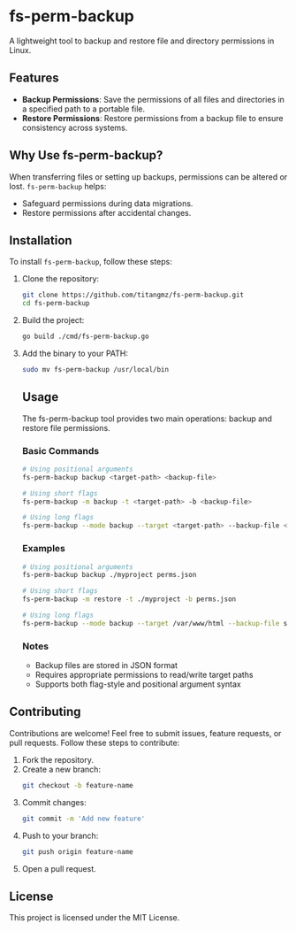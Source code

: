 # fs-perm-backup

A lightweight tool to backup and restore file and directory permissions in Linux.

## Features
- **Backup Permissions**: Save the permissions of all files and directories in a specified path to a portable file.
- **Restore Permissions**: Restore permissions from a backup file to ensure consistency across systems.

## Why Use fs-perm-backup?
When transferring files or setting up backups, permissions can be altered or lost. `fs-perm-backup` helps:
- Safeguard permissions during data migrations.
- Restore permissions after accidental changes.

## Installation
To install `fs-perm-backup`, follow these steps:

1. Clone the repository:
    ```bash
    git clone https://github.com/titangmz/fs-perm-backup.git
    cd fs-perm-backup
    ```

                
2. Build the project:

    ```bash
    go build ./cmd/fs-perm-backup.go
    ```

3. Add the binary to your PATH:
    ```bash
    sudo mv fs-perm-backup /usr/local/bin
    ```
    ## Usage

    The fs-perm-backup tool provides two main operations: backup and restore file permissions.

    ### Basic Commands

    ```bash
    # Using positional arguments
    fs-perm-backup backup <target-path> <backup-file>

    # Using short flags
    fs-perm-backup -m backup -t <target-path> -b <backup-file>

    # Using long flags
    fs-perm-backup --mode backup --target <target-path> --backup-file <backup-file>
    ```

    ### Examples

    ```bash
    # Using positional arguments
    fs-perm-backup backup ./myproject perms.json

    # Using short flags
    fs-perm-backup -m restore -t ./myproject -b perms.json

    # Using long flags
    fs-perm-backup --mode backup --target /var/www/html --backup-file site-perms.json
    ```

    ### Notes
    - Backup files are stored in JSON format
    - Requires appropriate permissions to read/write target paths
    - Supports both flag-style and positional argument syntax


## Contributing
Contributions are welcome! Feel free to submit issues, feature requests, or pull requests. Follow these steps to contribute:

1. Fork the repository.
2. Create a new branch:
    ```bash
    git checkout -b feature-name
    ```
3. Commit changes:
    ```bash
    git commit -m 'Add new feature'
    ```
4. Push to your branch:
    ```bash
    git push origin feature-name
    ```
5. Open a pull request.

## License
This project is licensed under the MIT License.